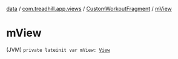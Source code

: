 [data](../../index.md) / [com.treadhill.app.views](../index.md) / [CustomWorkoutFragment](index.md) / [mView](./m-view.md)

# mView

(JVM) `private lateinit var mView: `[`View`](https://developer.android.com/reference/android/view/View.html)